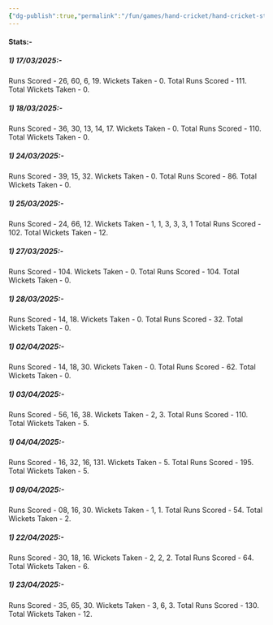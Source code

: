```yaml
---
{"dg-publish":true,"permalink":"/fun/games/hand-cricket/hand-cricket-stats/","tags":["gardenEntry"]}
---
```


#### Stats:-
##### 1) 17/03/2025:-
Runs Scored - 26, 60, 6, 19.
Wickets Taken - 0.
Total Runs Scored - 111.
Total Wickets Taken - 0.
##### 1) 18/03/2025:-
Runs Scored - 36, 30, 13, 14, 17.
Wickets Taken - 0.
Total Runs Scored - 110.
Total Wickets Taken - 0.
##### 1) 24/03/2025:-
Runs Scored - 39, 15, 32.
Wickets Taken - 0.
Total Runs Scored - 86.
Total Wickets Taken - 0.
##### 1) 25/03/2025:-
Runs Scored - 24, 66, 12.
Wickets Taken - 1, 1, 3, 3, 3, 1
Total Runs Scored - 102.
Total Wickets Taken - 12.
##### 1) 27/03/2025:-
Runs Scored - 104.
Wickets Taken - 0.
Total Runs Scored - 104.
Total Wickets Taken - 0.
##### 1) 28/03/2025:-
Runs Scored - 14, 18.
Wickets Taken - 0.
Total Runs Scored - 32.
Total Wickets Taken - 0.
##### 1) 02/04/2025:-
Runs Scored - 14, 18, 30.
Wickets Taken - 0.
Total Runs Scored - 62.
Total Wickets Taken - 0.
##### 1) 03/04/2025:-
Runs Scored - 56, 16, 38.
Wickets Taken - 2, 3.
Total Runs Scored - 110.
Total Wickets Taken - 5.
##### 1) 04/04/2025:-
Runs Scored - 16, 32, 16, 131.
Wickets Taken - 5.
Total Runs Scored - 195.
Total Wickets Taken - 5.
##### 1) 09/04/2025:-
Runs Scored - 08, 16, 30.
Wickets Taken - 1, 1.
Total Runs Scored - 54.
Total Wickets Taken - 2.
##### 1) 22/04/2025:-
Runs Scored - 30, 18, 16.
Wickets Taken - 2, 2, 2.
Total Runs Scored - 64.
Total Wickets Taken - 6.
##### 1) 23/04/2025:-
Runs Scored - 35, 65, 30.
Wickets Taken - 3, 6, 3.
Total Runs Scored - 130.
Total Wickets Taken - 12.
